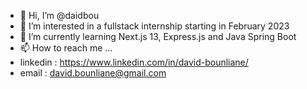 - 👋 Hi, I’m @daidbou
- 👀 I’m interested in a fullstack internship starting in February 2023
- 🌱 I’m currently learning Next.js 13, Express.js and Java Spring Boot
- 📫 How to reach me ...
- linkedin : https://www.linkedin.com/in/david-bounliane/
- email : david.bounliane@gmail.com
